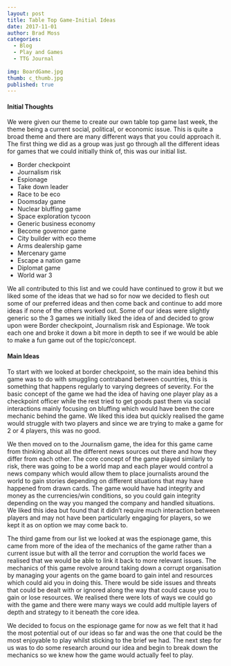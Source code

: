 ```yaml
---
layout: post
title: Table Top Game-Initial Ideas
date: 2017-11-01
author: Brad Moss
categories:
  - Blog
  - Play and Games
  - TTG Journal
  
img: BoardGame.jpg
thumb: c_thumb.jpg
published: true
---
```


#### Initial Thoughts

We were given our theme to create our own table top game last week, the theme being a current social, political, or economic issue. This is quite a broad theme and there are many different ways that you could approach it. The first thing we did as a group was just go through all the different ideas for games that we could initially think of, this was our initial list.


- Border checkpoint		  	      
- Journalism risk			        
- Espionage				              
- Take down leader			       
- Race to be eco 			          
- Doomsday game 			         
- Nuclear bluffing game 		  	
- Space exploration tycoon	
- Generic business economy 
- Become governor game 
- City builder with eco theme
- Arms dealership game 
- Mercenary game 
- Escape a nation game 
- Diplomat game 
- World war 3 
 
We all contributed to this list and we could have continued to grow it but we liked some of the ideas that we had so for now we decided to flesh out some of our preferred ideas and then come back and continue to add more ideas if none of the others worked out. Some of our ideas were slightly generic so the 3 games we initially liked the idea of and decided to grow upon were Border checkpoint, Journalism risk and Espionage. We took each one and broke it down a bit more in depth to see if we would be able to make a fun game out of the topic/concept. 

#### Main Ideas

To start with we looked at border checkpoint, so the main idea behind this game was to do with smuggling contraband between countries, this is something that happens regularly to varying degrees of severity. For the basic concept of the game we had the idea of having one player play as a checkpoint officer while the rest tried to get goods past them via social interactions mainly focusing on bluffing which would have been the core mechanic behind the game. We liked this idea but quickly realised the game would struggle with two players and since we are trying to make a game for 2 or 4 players, this was no good.

We then moved on to the Journalism game, the idea for this game came from thinking about all the different news sources out there and how they differ from each other. The core concept of the game played similarly to risk, there was going to be a world map and each player would control a news company which would allow them to place journalists around the world to gain stories depending on different situations that may have happened from drawn cards. The game would have had integrity and money as the currencies/win conditions, so you could gain integrity depending on the way you manged the company and handled situations. We liked this idea but found that it didn’t require much interaction between players and may not have been particularly engaging for players, so we kept it as on option we may come back to.

The third game from our list we looked at was the espionage game, this came from more of the idea of the mechanics of the game rather than a current issue but with all the terror and corruption the world faces we realised that we would be able to link it back to more relevant issues. The mechanics of this game revolve around taking down a corrupt organisation by managing your agents on the game board to gain intel and resources which could aid you in doing this. There would be side issues and threats that could be dealt with or ignored along the way that could cause you to gain or lose resources. We realised there were lots of ways we could go with the game and there were many ways we could add multiple layers of depth and strategy to it beneath the core idea.

We decided to focus on the espionage game for now as we felt that it had the most potential out of our ideas so far and was the one that could be the most enjoyable to play whilst sticking to the brief we had. The next step for us was to do some research around our idea and begin to break down the mechanics so we knew how the game would actually feel to play. 

